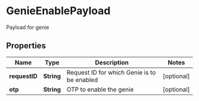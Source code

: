 

# GenieEnablePayload

Payload for genie

## Properties

Name | Type | Description | Notes
------------ | ------------- | ------------- | -------------
**requestID** | **String** | Request ID for which Genie is to be enabled |  [optional]
**otp** | **String** | OTP to enable the genie |  [optional]



